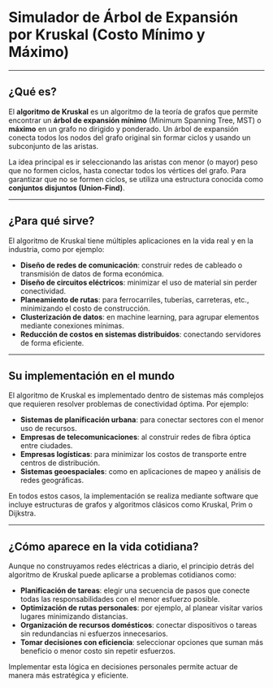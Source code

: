 # Simulador de Árbol de Expansión por Kruskal (Costo Mínimo y Máximo)

---

## ¿Qué es?

El **algoritmo de Kruskal** es un algoritmo de la teoría de grafos que permite encontrar un **árbol de expansión mínimo** (Minimum Spanning Tree, MST) o **máximo** en un grafo no dirigido y ponderado. Un árbol de expansión conecta todos los nodos del grafo original sin formar ciclos y usando un subconjunto de las aristas.

La idea principal es ir seleccionando las aristas con menor (o mayor) peso que no formen ciclos, hasta conectar todos los vértices del grafo. Para garantizar que no se formen ciclos, se utiliza una estructura conocida como **conjuntos disjuntos (Union-Find)**.

---

## ¿Para qué sirve?

El algoritmo de Kruskal tiene múltiples aplicaciones en la vida real y en la industria, como por ejemplo:

- **Diseño de redes de comunicación**: construir redes de cableado o transmisión de datos de forma económica.
- **Diseño de circuitos eléctricos**: minimizar el uso de material sin perder conectividad.
- **Planeamiento de rutas**: para ferrocarriles, tuberías, carreteras, etc., minimizando el costo de construcción.
- **Clusterización de datos**: en machine learning, para agrupar elementos mediante conexiones mínimas.
- **Reducción de costos en sistemas distribuidos**: conectando servidores de forma eficiente.

---

## Su implementación en el mundo

El algoritmo de Kruskal es implementado dentro de sistemas más complejos que requieren resolver problemas de conectividad óptima. Por ejemplo:

- **Sistemas de planificación urbana**: para conectar sectores con el menor uso de recursos.
- **Empresas de telecomunicaciones**: al construir redes de fibra óptica entre ciudades.
- **Empresas logísticas**: para minimizar los costos de transporte entre centros de distribución.
- **Sistemas geoespaciales**: como en aplicaciones de mapeo y análisis de redes geográficas.

En todos estos casos, la implementación se realiza mediante software que incluye estructuras de grafos y algoritmos clásicos como Kruskal, Prim o Dijkstra.

---

## ¿Cómo aparece en la vida cotidiana?

Aunque no construyamos redes eléctricas a diario, el principio detrás del algoritmo de Kruskal puede aplicarse a problemas cotidianos como:

- **Planificación de tareas**: elegir una secuencia de pasos que conecte todas las responsabilidades con el menor esfuerzo posible.
- **Optimización de rutas personales**: por ejemplo, al planear visitar varios lugares minimizando distancias.
- **Organización de recursos domésticos**: conectar dispositivos o tareas sin redundancias ni esfuerzos innecesarios.
- **Tomar decisiones con eficiencia**: seleccionar opciones que suman más beneficio o menor costo sin repetir esfuerzos.

Implementar esta lógica en decisiones personales permite actuar de manera más estratégica y eficiente.

